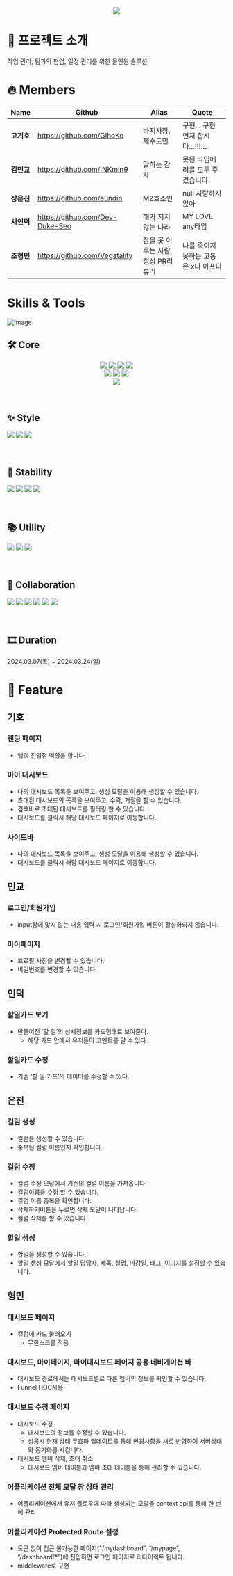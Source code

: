 <div align="center">
  <img src="https://github.com/GihoKo/taskify_team8/assets/109282547/5108111f-5d5c-46eb-ab65-6d3d910c4940" />
</div>

# 👀 프로젝트 소개
작업 관리, 팀과의 협업, 일정 관리를 위한 올인원 솔루션

# 🔥 Members
| Name | Github | Alias | Quote |
|   ---    | --- | --- | --- |
| **고기호** | https://github.com/GihoKo | 바지사장, 제주도민 | 구현... 구현 먼저 합시다…!!!… |
| **김민교** | https://github.com/INKmin9 | 말하는 감자 | 못된 타입에러를 모두 주겼습니다 |
| **장은진** | https://github.com/eundin | MZ호소인 | null 사랑하지않아 |
| **서인덕** | https://github.com/Dev-Duke-Seo | 해가 지지 않는 나라 | MY LOVE any타입 |
| **조형민** | https://github.com/Vegatality | 잠을 못 이루는 사람, 정성 PR리뷰러 | 나를 죽이지 못하는 고통은 x나 아프다 |

# Skills & Tools
![image](https://github.com/GihoKo/taskify_team8/assets/109282547/a7de8418-eb50-4e8c-bf4d-c4d81daf486a)

## 🛠️ Core


<div align="center">
  <img src="https://img.shields.io/badge/react-61DAFB?style=for-the-badge&logo=react&logoColor=black">
  <img src="https://img.shields.io/badge/nextjs-000000?style=for-the-badge&logo=nextdotjs&logoColor=white"/>
  <img src="https://img.shields.io/badge/TanstackQuery-FF4154?style=for-the-badge&logo=reactquery&logoColor=black">
  <img src="https://img.shields.io/badge/axios-5A29E4?style=for-the-badge&logo=axios&logoColor=white"/>
  <div align="center">
    <img src="https://img.shields.io/badge/Node.js-339933?style=for-the-badge&logo=nodedotjs&logoColor=white"/>
    <img src="https://img.shields.io/badge/gitActions-2088FF?style=for-the-badge&logo=githubactions&logoColor=white"/>  
    <img src="https://img.shields.io/badge/javascript-F7DF1E?style=for-the-badge&logo=javascript&logoColor=white"/>
  </div>  
</div>
<div align="center">
    <img src="https://img.shields.io/badge/vercel-000000?style=for-the-badge&logo=vercel&logoColor=white"/>
</div>


<br />
<br />

  
## ✨ Style
<div align="left">
  <img src="https://img.shields.io/badge/StyledComponent-DB7093?style=for-the-badge&logo=styledcomponents&logoColor=white"/>
    <img src="https://img.shields.io/badge/stylelint-263238?style=for-the-badge&logo=stylelint&logoColor=white"/>
  <img src="https://img.shields.io/badge/browserlistrc-263238?style=for-the-badge&logo=browserlistrc&logoColor=white"/>
</div>


<br />
<br />


## 🔎 Stability
<div align="left">
  <img src="https://img.shields.io/badge/eslint-4B32C3?style=for-the-badge&logo=eslint&logoColor=white"/>
  <img src="https://img.shields.io/badge/prettier-F7B93E?style=for-the-badge&logo=prettier&logoColor=white"/>
  <img src="https://img.shields.io/badge/husky-F7B93E?style=for-the-badge&logo=husky&logoColor=white"/>
  <img src="https://img.shields.io/badge/git-F05032?style=for-the-badge&logo=git&logoColor=white"/>
</div>


<br />
<br />



## 📚 Utility

<div align="left">
  <img src="https://img.shields.io/badge/storybook-FF4785?style=for-the-badge&logo=storybook&logoColor=white"/>
  <img src="https://img.shields.io/badge/reacthookform-EC5990?style=for-the-badge&logo=reacthookform&logoColor=white"/>
  <img src="https://img.shields.io/badge/@svgr-3E7FC1?style=for-the-badge&logo=svgo&logoColor=white"/>
</div>


<br />
<br />



## 💬 Collaboration 
<div align="left">
  <img src="https://img.shields.io/badge/github-181717?style=for-the-badge&logo=github&logoColor=white"/>
  <img src="https://img.shields.io/badge/notion-000000?style=for-the-badge&logo=notion&logoColor=white"/>
  <img src="https://img.shields.io/badge/discord-5865F2?style=for-the-badge&logo=discord&logoColor=white"/>
  <img src="https://img.shields.io/badge/gather-5A29E4?style=for-the-badge&logo=axios&logoColor=white"/>
  <img src="https://img.shields.io/badge/gather-F24E1E?style=for-the-badge&logo=figma&logoColor=white"/>
  <img src="https://img.shields.io/badge/excalidraw-6965DB?style=for-the-badge&logo=excalidraw&logoColor=white"/>
</div>


<br />
<br />


## 🎞 Duration
2024.03.07(목) ~ 2024.03.24(일)


# 📑 Feature

## 기호

### 랜딩 페이지
  - 앱의 진입점 역할을 합니다.
### 마이 대시보드
  - 나의 대시보드 목록을 보여주고, 생성 모달을 이용해 생성할 수 있습니다.
  - 초대된 대시보드의 목록을 보여주고, 수락, 거절을 할 수 있습니다.
  - 검색바로 초대된 대시보드를 필터링 할 수 있습니다.
  - 대시보드를 클릭시 해당 대시보드 페이지로 이동합니다.
### 사이드바
  - 나의 대시보드 목록을 보여주고, 생성 모달을 이용해 생성할 수 있습니다.
  - 대시보드를 클릭시 해당 대시보드 페이지로 이동합니다.

## 민교

### 로그인/회원가입
  - input창에 맞지 않는 내용 입력 시 로그인/회원가입 버튼이 활성화되지 않습니다.
### 마이페이지
  - 프로필 사진을 변경할 수 있습니다.
  - 비밀번호를 변경할 수 있습니다.

## 인덕

### 할일카드 보기
  - 만들어진 ‘할 일’의 상세정보를 카드형태로 보여준다.
    - 해당 카드 안에서 유저들이 코멘트를 달 수 있다.
### 할일카드 수정
  - 기존 ‘할 일 카드’의 데이터를 수정할 수 있다.

## 은진

### 컬럼 생성
  - 컬럼을 생성할 수 있습니다.
  - 중복된 컬럼 이름인지 확인합니다.
### 컬럼 수정
  - 컬럼 수정 모달에서 기존의 컬럼 이름을 가져옵니다.
  - 컬럼이름을 수정 할 수 있습니다.
  - 컬럼 이름 중복을 확인합니다.
  - 삭제하기버튼을 누르면 삭제 모달이 나타납니다.
  - 컬럼 삭제를 할 수 있습니다.
### 할일 생성
  - 할일을 생성할 수 있습니다.
  - 할일 생성 모달에서 할일 담당자, 제목, 설명, 마감일, 태그, 이미지를 설정할 수 있습니다.
 
## 형민

### 대시보드 페이지
  - 컬럼에 카드 불러오기
    - 무한스크롤 적용
### 대시보드, 마이페이지, 마이대시보드 페이지 공용 네비게이션 바
  - 대시보드 경로에서는 대시보드별로 다른 멤버의 정보를 확인할 수 있습니다.
  - Funnel HOC사용
### 대시보드 수정 페이지
  - 대시보드 수정
    - 대시보드의 정보를 수정할 수 있습니다.
    - 성공시 현재 상태 무효화 업데이트를 통해 변경사항을 새로 반영하여 서버상태와 동기화를 시킵니다.
  - 대시보드 멤버 삭제, 초대 취소
    - 대시보드 멤버 테이블과 멤버 초대 테이블을 통해 관리할 수 있습니다.
### 어플리케이션 전체 모달 창 상태 관리
  - 어플리케이션에서 유저 플로우에 따라 생성되는 모달을 context api를 통해 한 번에 관리
### 어플리케이션 Protected Route 설정
  - 토큰 없이 접근 불가능한 페이지("/mydashboard”, “/mypage”, “/dashboard/*”)에 진입하면 로그인 페이지로 리다이렉트 됩니다.
  - middleware로 구현

